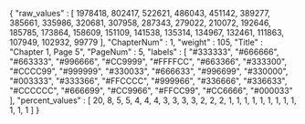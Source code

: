 {
  "raw_values" : [
    1978418,
    802417,
    522621,
    486043,
    451142,
    389277,
    385661,
    335986,
    320681,
    307958,
    287343,
    279022,
    210072,
    192646,
    185785,
    173864,
    158609,
    151109,
    141538,
    135314,
    134967,
    132461,
    111863,
    107949,
    102932,
    99779
  ],
  "ChapterNum" : 1,
  "weight" : 105,
  "Title" : "Chapter 1, Page 5",
  "PageNum" : 5,
  "labels" : [
    "#333333",
    "#666666",
    "#663333",
    "#996666",
    "#CC9999",
    "#FFFFCC",
    "#663366",
    "#333300",
    "#CCCC99",
    "#999999",
    "#330033",
    "#666633",
    "#996699",
    "#330000",
    "#003333",
    "#333366",
    "#FFCCCC",
    "#999966",
    "#336666",
    "#336633",
    "#CCCCCC",
    "#666699",
    "#CC9966",
    "#FFCC99",
    "#CC6666",
    "#000033"
  ],
  "percent_values" : [
    20,
    8,
    5,
    5,
    4,
    4,
    4,
    3,
    3,
    3,
    3,
    2,
    2,
    2,
    1,
    1,
    1,
    1,
    1,
    1,
    1,
    1,
    1,
    1,
    1,
    1
  ]
}
